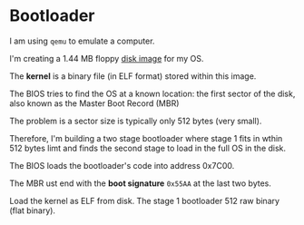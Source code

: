 # Bootloader

I am using `qemu` to emulate a computer.

I'm creating a 1.44 MB floppy [disk image](https://wiki.osdev.org/Disk_Images) for my OS.

The **kernel** is a binary file (in ELF format) stored within this image.

The BIOS tries to find the OS at a known location: the first sector of the disk, also known as the Master Boot Record (MBR)

The problem is a sector size is typically only 512 bytes (very small).

Therefore, I'm building a two stage bootloader where stage 1 fits in wthin 512 bytes limt and finds the second stage to load in the full OS in the disk.

The BIOS loads the bootloader's code into address 0x7C00.

The MBR ust end with the **boot signature** `0x55AA` at the last two bytes.

Load the kernel as ELF from disk. The stage 1 bootloader 512 raw binary (flat binary).
